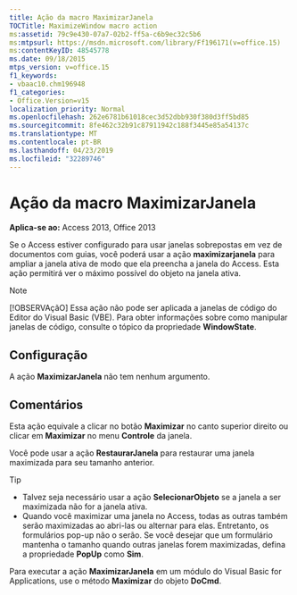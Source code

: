 ```yaml
---
title: Ação da macro MaximizarJanela
TOCTitle: MaximizeWindow macro action
ms:assetid: 79c9e430-07a7-02b2-ff5a-c6b9ec32c5b6
ms:mtpsurl: https://msdn.microsoft.com/library/Ff196171(v=office.15)
ms:contentKeyID: 48545778
ms.date: 09/18/2015
mtps_version: v=office.15
f1_keywords:
- vbaac10.chm196948
f1_categories:
- Office.Version=v15
localization_priority: Normal
ms.openlocfilehash: 262e6781b61018cec3d52dbb930f380d3ff5bd85
ms.sourcegitcommit: 8fe462c32b91c87911942c188f3445e85a54137c
ms.translationtype: MT
ms.contentlocale: pt-BR
ms.lasthandoff: 04/23/2019
ms.locfileid: "32289746"
---
```

# <a name="maximizewindow-macro-action"></a>Ação da macro MaximizarJanela

**Aplica-se ao:** Access 2013, Office 2013

Se o Access estiver configurado para usar janelas sobrepostas em vez de documentos com guias, você poderá usar a ação **maximizarjanela** para ampliar a janela ativa de modo que ela preencha a janela do Access. Esta ação permitirá ver o máximo possível do objeto na janela ativa.

> [!NOTE]
> [!OBSERVAçãO] Essa ação não pode ser aplicada a janelas de código do Editor do Visual Basic (VBE). Para obter informações sobre como manipular janelas de código, consulte o tópico da propriedade **WindowState**.

## <a name="setting"></a>Configuração

A ação **MaximizarJanela** não tem nenhum argumento.

## <a name="remarks"></a>Comentários

Esta ação equivale a clicar no botão **Maximizar** no canto superior direito ou clicar em **Maximizar** no menu **Controle** da janela.

Você pode usar a ação **RestaurarJanela** para restaurar uma janela maximizada para seu tamanho anterior.

> [!TIP]
> - Talvez seja necessário usar a ação **SelecionarObjeto** se a janela a ser maximizada não for a janela ativa.
> - Quando você maximizar uma janela no Access, todas as outras também serão maximizadas ao abri-las ou alternar para elas. Entretanto, os formulários pop-up não o serão. Se você desejar que um formulário mantenha o tamanho quando outras janelas forem maximizadas, defina a propriedade **PopUp** como **Sim**.

Para executar a ação **MaximizarJanela** em um módulo do Visual Basic for Applications, use o método **Maximizar** do objeto **DoCmd**.

